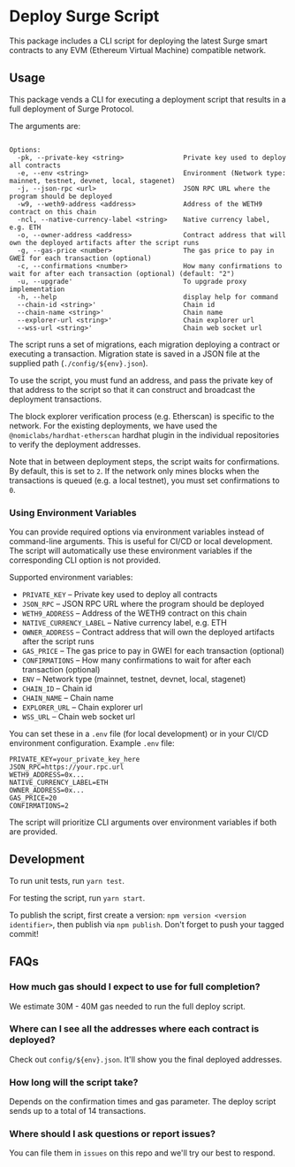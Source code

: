 # Deploy Surge Script

This package includes a CLI script for deploying the latest Surge smart contracts to any EVM (Ethereum Virtual Machine) compatible network.

## Usage

This package vends a CLI for executing a deployment script that results in a full deployment of Surge Protocol.

The arguments are:

```text

Options:
  -pk, --private-key <string>               Private key used to deploy all contracts
  -e, --env <string>                        Environment (Network type: mainnet, testnet, devnet, local, stagenet)
  -j, --json-rpc <url>                      JSON RPC URL where the program should be deployed
  -w9, --weth9-address <address>            Address of the WETH9 contract on this chain
  -ncl, --native-currency-label <string>    Native currency label, e.g. ETH
  -o, --owner-address <address>             Contract address that will own the deployed artifacts after the script runs
  -g, --gas-price <number>                  The gas price to pay in GWEI for each transaction (optional)
  -c, --confirmations <number>              How many confirmations to wait for after each transaction (optional) (default: "2")
  -u, --upgrade'                            To upgrade proxy implementation
  -h, --help                                display help for command
  --chain-id <string>'                      Chain id
  --chain-name <string>'                    Chain name
  --explorer-url <string>'                  Chain explorer url
  --wss-url <string>'                       Chain web socket url
```

The script runs a set of migrations, each migration deploying a contract or executing a transaction. Migration state is
saved in a JSON file at the supplied path (`./config/${env}.json`).

To use the script, you must fund an address, and pass the private key of that address to the script so that it can construct
and broadcast the deployment transactions.

The block explorer verification process (e.g. Etherscan) is specific to the network. For the existing deployments,
we have used the `@nomiclabs/hardhat-etherscan` hardhat plugin in the individual repositories to verify the deployment addresses.

Note that in between deployment steps, the script waits for confirmations. By default, this is set to `2`. If the network
only mines blocks when the transactions is queued (e.g. a local testnet), you must set confirmations to `0`.

### Using Environment Variables

You can provide required options via environment variables instead of command-line arguments. This is useful for CI/CD or local development. The script will automatically use these environment variables if the corresponding CLI option is not provided.

Supported environment variables:

- `PRIVATE_KEY` – Private key used to deploy all contracts
- `JSON_RPC` – JSON RPC URL where the program should be deployed
- `WETH9_ADDRESS` – Address of the WETH9 contract on this chain
- `NATIVE_CURRENCY_LABEL` – Native currency label, e.g. ETH
- `OWNER_ADDRESS` – Contract address that will own the deployed artifacts after the script runs
- `GAS_PRICE` – The gas price to pay in GWEI for each transaction (optional)
- `CONFIRMATIONS` – How many confirmations to wait for after each transaction (optional)
- `ENV` – Network type (mainnet, testnet, devnet, local, stagenet)
- `CHAIN_ID` – Chain id
- `CHAIN_NAME` – Chain name
- `EXPLORER_URL` – Chain explorer url
- `WSS_URL` – Chain web socket url

You can set these in a `.env` file (for local development) or in your CI/CD environment configuration. Example `.env` file:

```env
PRIVATE_KEY=your_private_key_here
JSON_RPC=https://your.rpc.url
WETH9_ADDRESS=0x...
NATIVE_CURRENCY_LABEL=ETH
OWNER_ADDRESS=0x...
GAS_PRICE=20
CONFIRMATIONS=2
```

The script will prioritize CLI arguments over environment variables if both are provided.

## Development

To run unit tests, run `yarn test`.

For testing the script, run `yarn start`.

To publish the script, first create a version: `npm version <version identifier>`, then publish via `npm publish`.
Don't forget to push your tagged commit!

## FAQs

### How much gas should I expect to use for full completion?

We estimate 30M - 40M gas needed to run the full deploy script.

### Where can I see all the addresses where each contract is deployed?

Check out `config/${env}.json`. It'll show you the final deployed addresses.

### How long will the script take?

Depends on the confirmation times and gas parameter. The deploy script sends up to a total of 14 transactions.

### Where should I ask questions or report issues?

You can file them in `issues` on this repo and we'll try our best to respond.